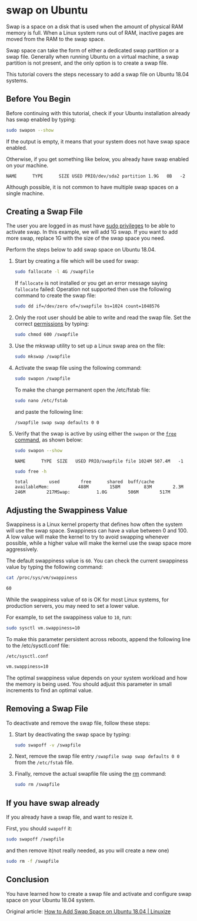 # swap on Ubuntu

Swap is a space on a disk that is used when the amount of physical RAM memory is full. When a Linux system runs out of RAM, inactive pages are moved from the RAM to the swap space.

Swap space can take the form of either a dedicated swap partition or a swap file. Generally when running Ubuntu on a virtual machine, a swap partition is not present, and the only option is to create a swap file.

This tutorial covers the steps necessary to add a swap file on Ubuntu 18.04 systems.

## Before You Begin

Before continuing with this tutorial, check if your Ubuntu installation already has swap enabled by typing:

```bash
sudo swapon --show
```

If the output is empty, it means that your system does not have swap space enabled.

Otherwise, if you get something like below, you already have swap enabled on your machine.

```text
NAME      TYPE      SIZE USED PRIO/dev/sda2 partition 1.9G   0B   -2
```

Although possible, it is not common to have multiple swap spaces on a single machine.

## Creating a Swap File

The user you are logged in as must have [sudo privileges](https://linuxize.com/post/how-to-create-a-sudo-user-on-ubuntu/) to be able to activate swap. In this example, we will add 1G swap. If you want to add more swap, replace 1G with the size of the swap space you need.

Perform the steps below to add swap space on Ubuntu 18.04.

1. Start by creating a file which will be used for swap:

   ```bash
   sudo fallocate -l 4G /swapfile
   ```

   If `fallocate` is not installed or you get an error message saying `fallocate` failed: Operation not supported then use the following command to create the swap file:

   ```bash
   sudo dd if=/dev/zero of=/swapfile bs=1024 count=1048576
   ```

2. Only the root user should be able to write and read the swap file. Set the correct [permissions](https://linuxize.com/post/chmod-command-in-linux/) by typing:

   ```bash
   sudo chmod 600 /swapfile
   ```

3. Use the mkswap utility to set up a Linux swap area on the file:

   ```bash
   sudo mkswap /swapfile
   ```

4. Activate the swap file using the following command:

    ```bash
    sudo swapon /swapfile
    ```

    To make the change permanent open the /etc/fstab file:

    ```bash
    sudo nano /etc/fstab
    ```

    and paste the following line:

    ```fstab
    /swapfile swap swap defaults 0 0
    ```

5. Verify that the swap is active by using either the `swapon` or the [`free` command](https://linuxize.com/post/free-command-in-linux/), as shown below:

   ```bash
   sudo swapon --show
   ```

   ```text
   NAME      TYPE  SIZE   USED PRIO/swapfile file 1024M 507.4M   -1
   ```

   ```bash
   sudo free -h
   ```

   ```text
   total        used        free      shared  buff/cache   availableMem:           488M        158M         83M        2.3M        246M        217MSwap:          1.0G        506M        517M
   ```

## Adjusting the Swappiness Value

Swappiness is a Linux kernel property that defines how often the system will use the swap space. Swappiness can have a value between 0 and 100. A low value will make the kernel to try to avoid swapping whenever possible, while a higher value will make the kernel use the swap space more aggressively.

The default swappiness value is `60`. You can check the current swappiness value by typing the following command:

```bash
cat /proc/sys/vm/swappiness
```

```reStructuredText
60
```

While the swappiness value of `60` is OK for most Linux systems, for production servers, you may need to set a lower value.

For example, to set the swappiness value to `10`, run:

```bash
sudo sysctl vm.swappiness=10
```

To make this parameter persistent across reboots, append the following line to the /etc/sysctl.conf file:

`/etc/sysctl.conf`

```reStructuredText
vm.swappiness=10
```

The optimal swappiness value depends on your system workload and how the memory is being used. You should adjust this parameter in small increments to find an optimal value.

## Removing a Swap File

To deactivate and remove the swap file, follow these steps:

1. Start by deactivating the swap space by typing:

   ```bash
   sudo swapoff -v /swapfile
   ```

2. Next, remove the swap file entry `/swapfile swap swap defaults 0 0` from the `/etc/fstab` file.

3. Finally, remove the actual swapfile file using the [rm](https://linuxize.com/post/rm-command-in-linux/) command:

   ```bash
   sudo rm /swapfile
   ```

## If you have swap already

If you already have a swap file, and want to resize it.

First, you should `swapoff` it:

```bash
sudo swapoff /swapfile
```

and then remove it(not really needed, as you will create a new one)

```bash
sudo rm -f /swapfile
```

## Conclusion

You have learned how to create a swap file and activate and configure swap space on your Ubuntu 18.04 system.

Original article: [How to Add Swap Space on Ubuntu 18.04 | Linuxize](https://linuxize.com/post/how-to-add-swap-space-on-ubuntu-18-04/)

